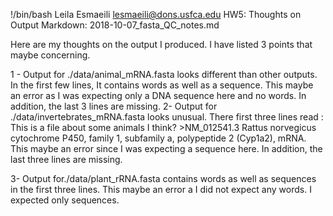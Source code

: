 !/bin/bash
Leila Esmaeili
lesmaeili@dons.usfca.edu
HW5: Thoughts on Output 
Markdown:  2018-10-07_fasta_QC_notes.md

Here are my thoughts on the output I produced. I have listed 3 points that maybe concerning.

1 - Output for ./data/animal_mRNA.fasta looks different than other outputs. In the first few lines, It contains words as well as 
a sequence.   This maybe an error as I  was expecting only a DNA sequence here and no words. In addition, the last 3 lines are
missing.
2- Output for ./data/invertebrates_mRNA.fasta looks unusual.
There first three lines read : This is a file about some animals I think? >NM_012541.3 Rattus norvegicus cytochrome P450, 
family 1, subfamily a, polypeptide 2 (Cyp1a2), mRNA. This maybe an error since I was expecting a sequence here. In addition,
 the last three lines are missing. 

3- Output for./data/plant_rRNA.fasta contains words as well as sequences in the first three lines.  This maybe an error a
 I did not expect any words. I expected only sequences.


